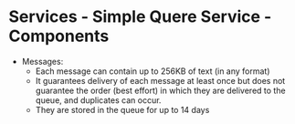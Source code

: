 # Services - Simple Quere Service - Components
- Messages:
  - Each message can contain up to 256KB of text (in any format)
  - It guarantees delivery of each message at least once but does not guarantee the order (best effort) in which they are delivered to the queue, and duplicates can occur.
  - They are stored in the queue for up to 14 days